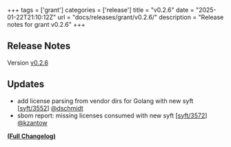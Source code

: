 +++
tags = ['grant']
categories = ['release']
title = "v0.2.6"
date = "2025-01-22T21:10:12Z"
url = "docs/releases/grant/v0.2.6/"
description = "Release notes for grant v0.2.6"
+++

## Release Notes

Version [v0.2.6](https://github.com/anchore/grant/releases/tag/v0.2.6)

## Updates
- add license parsing from vendor dirs for Golang with new syft [[syft/3552](https://github.com/anchore/syft/pull/3522)] [@dschmidt](https://github.com/dschmidt)
- sbom report: missing licenses consumed with new syft [[syft/3572](https://github.com/anchore/syft/issues/3527)] [@kzantow](https://github.com/kzantow)

**[(Full Changelog)](https://github.com/anchore/grant/compare/v0.2.5...v0.2.6)**
